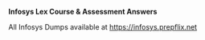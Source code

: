 **Infosys Lex Course & Assessment Answers**

All Infosys Dumps available at https://infosys.prepflix.net
